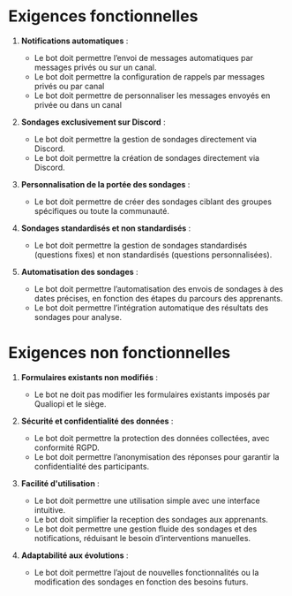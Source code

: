 # Exigences fonctionnelles

1. **Notifications automatiques** :
   - Le bot doit permettre l’envoi de messages automatiques par messages privés ou sur un canal.
   - Le bot doit permettre la configuration de rappels par messages privés ou par canal
   - Le bot doit permettre de personnaliser les messages envoyés en privée ou dans un canal

2. **Sondages exclusivement sur Discord** :
   - Le bot doit permettre la gestion de sondages directement via Discord.
   - Le bot doit permettre la création de sondages directement via Discord.

3. **Personnalisation de la portée des sondages** :
   - Le bot doit permettre de créer des sondages ciblant des groupes spécifiques ou toute la communauté.

4. **Sondages standardisés et non standardisés** :
   - Le bot doit permettre la gestion de sondages standardisés (questions fixes) et non standardisés (questions personnalisées).

5. **Automatisation des sondages** :
   - Le bot doit permettre l’automatisation des envois de sondages à des dates précises, en fonction des étapes du parcours des apprenants.
   - Le bot doit permettre l’intégration automatique des résultats des sondages pour analyse.



# Exigences non fonctionnelles

1. **Formulaires existants non modifiés** :
   - Le bot ne doit pas modifier les formulaires existants imposés par Qualiopi et le siège.
   
2. **Sécurité et confidentialité des données** :
   - Le bot doit permettre la protection des données collectées, avec conformité RGPD.
   - Le bot doit permettre l’anonymisation des réponses pour garantir la confidentialité des participants.

3. **Facilité d'utilisation** :
   - Le bot doit permettre une utilisation simple avec une interface intuitive.
   - Le bot doit simplifier la reception des sondages aux apprenants.
   - Le bot doit permettre une gestion fluide des sondages et des notifications, réduisant le besoin d’interventions manuelles.

4. **Adaptabilité aux évolutions** :
   - Le bot doit permettre l’ajout de nouvelles fonctionnalités ou la modification des sondages en fonction des besoins futurs.